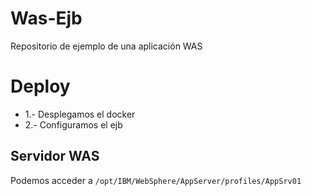 # Was-Ejb
Repositorio de ejemplo de una aplicación WAS

# Deploy

* 1.- Desplegamos el docker
* 2.- Configuramos el ejb

## Servidor WAS

Podemos acceder a `/opt/IBM/WebSphere/AppServer/profiles/AppSrv01` 

